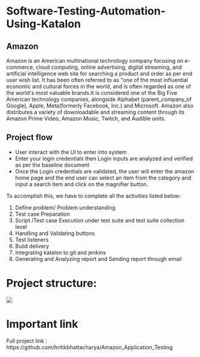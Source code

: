 <h1>Software-Testing-Automation-Using-Katalon</h1>

<h2>Amazon</h2>

<p>Amazon is an American multinational technology company focusing on e-commerce, cloud computing, online advertising, digital streaming, and artificial intelligence web site for searching a product and order as per end user wish list. It has been often referred to as "one of the most influential economic and cultural forces in the world, and is often regarded as one of the world's most valuable brands.It is considered one of the Big Five American technology companies, alongside Alphabet (parent_company_of Google), Apple, Meta(formerly Facebook, Inc.) and Microsoft. Amazon also distributes a variety of downloadable and streaming content through its Amazon Prime Video, Amazon Music, Twitch, and Audible units.
</p>

<h2>Project flow</h2>
<ul>

  
<li>User interact with the UI to enter into system</li>

<li>Enter your login credentials then Login inputs are analyzed and verified as per the baseline document</li>

<li>Once the Login credentials are validated, the user will enter the amazon home page and the end user can select an item from the category and input a search item and click on the magnifier button.</li>

</ul>

To accomplish this, we have to complete all the activities listed below:
<ol>
<li>Define problem/ Problem understanding</li>

 <li>Test case Preparation</li>

<li>Script /Test case Execution under test suite and test suite collection level </li>

<li>Handling  and Validating buttons</li>

<li>Test listeners</li>

<li>Build delivery</li>

<li>Integrating katalon to git and jenkins</li>

<li>Generating and Analyzing report and Sending report through email</li>
</ol>

<h1>Project structure:</h1>
<img src="https://github.com/smartinternz02/SI-GuidedProject-705809-1704920850/assets/44370586/feeb2a02-524a-4da5-b6fd-caca3cef6d07">


<h1>Important link</h1>
Full  project link : https://github.com/hritikbhattacharya/Amazon_Application_Testing

